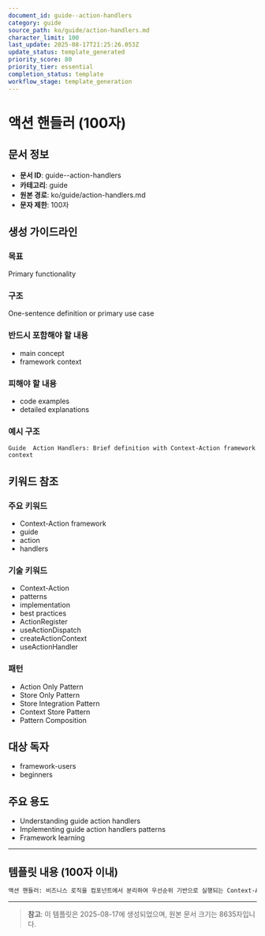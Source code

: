 ```yaml
---
document_id: guide--action-handlers
category: guide
source_path: ko/guide/action-handlers.md
character_limit: 100
last_update: 2025-08-17T21:25:26.053Z
update_status: template_generated
priority_score: 80
priority_tier: essential
completion_status: template
workflow_stage: template_generation
---
```


# 액션 핸들러 (100자)

## 문서 정보
- **문서 ID**: guide--action-handlers
- **카테고리**: guide
- **원본 경로**: ko/guide/action-handlers.md
- **문자 제한**: 100자

## 생성 가이드라인

### 목표
Primary functionality

### 구조
One-sentence definition or primary use case

### 반드시 포함해야 할 내용
- main concept
- framework context

### 피해야 할 내용  
- code examples
- detailed explanations

### 예시 구조
```
Guide  Action Handlers: Brief definition with Context-Action framework context
```

## 키워드 참조

### 주요 키워드
- Context-Action framework
- guide
- action
- handlers

### 기술 키워드
- Context-Action
- patterns
- implementation
- best practices
- ActionRegister
- useActionDispatch
- createActionContext
- useActionHandler

### 패턴
- Action Only Pattern
- Store Only Pattern
- Store Integration Pattern
- Context Store Pattern
- Pattern Composition

## 대상 독자
- framework-users
- beginners

## 주요 용도
- Understanding guide  action handlers
- Implementing guide  action handlers patterns
- Framework learning

---

## 템플릿 내용 (100자 이내)

```markdown
액션 핸들러: 비즈니스 로직을 컴포넌트에서 분리하여 우선순위 기반으로 실행되는 Context-Action 프레임워크의 핵심 시스템
```

---

> **참고**: 이 템플릿은 2025-08-17에 생성되었으며, 
> 원본 문서 크기는 8635자입니다.
